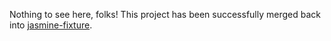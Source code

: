 Nothing to see here, folks! This project has been successfully merged back into [jasmine-fixture](https://github.com/searls/jasmine-fixture).
